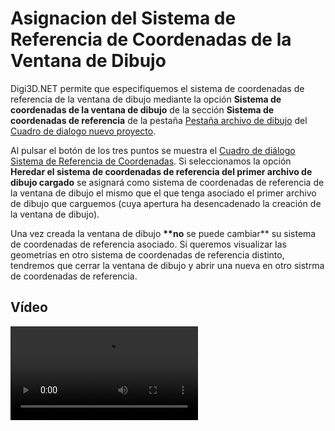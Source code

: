 # Asignacion del Sistema de Referencia de Coordenadas de la Ventana de Dibujo

Digi3D.NET permite que especifiquemos el sistema de coordenadas de referencia de la ventana de dibujo mediante la opción **Sistema de coordenadas de la ventana de dibujo** de la sección **Sistema de coordenadas de referencia** de la pestaña [Pestaña archivo de dibujo](https://github.com/digi21/docs/tree/7fc627c885c16fb88afc7cc05a6df2a2f4a54563/digi3d-net/sistemas-referencia-coordenadas/implementacion-src-modulos-digi3d/ventana-dibujo/Pesta-aArchivoDeDibujo.html) del [Cuadro de dialogo nuevo proyecto](https://github.com/digi21/docs/tree/7fc627c885c16fb88afc7cc05a6df2a2f4a54563/digi3d-net/sistemas-referencia-coordenadas/implementacion-src-modulos-digi3d/ventana-dibujo/CuadroDeDialogoNuevoProyecto.html).

Al pulsar el botón de los tres puntos se muestra el [Cuadro de diálogo Sistema de Referencia de Coordenadas](https://github.com/digi21/docs/tree/7fc627c885c16fb88afc7cc05a6df2a2f4a54563/digi3d-net/sistemas-referencia-coordenadas/implementacion-src-modulos-digi3d/ventana-dibujo/CuadroDeDialogoSistemaDeReferenciaDeCoordenadas.html). Si seleccionamos la opción **Heredar el sistema de coordenadas de referencia del primer archivo de dibujo cargado** se asignará como sistema de coordenadas de referencia de la ventana de dibujo el mismo que el que tenga asociado el primer archivo de dibujo que carguemos (cuya apertura ha desencadenado la creación de la ventana de dibujo).

Una vez creada la ventana de dibujo **\*\*no** se puede cambiar\*\* su sistema de coordenadas de referencia asociado. Si queremos visualizar las geometrías en otro sistema de coordenadas de referencia distinto, tendremos que cerrar la ventana de dibujo y abrir una nueva en otro sistrma de coordenadas de referencia.

## Vídeo

<video controls>
    <source src="https://digi21.blob.core.windows.net/videos-ayuda/Especificando%20el%20SRC%20de%20la%20ventana%20de%20dibujo.mp4" type="video/mp4">
</video>
